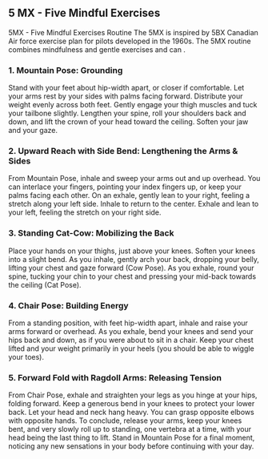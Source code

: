 ## 5 MX - Five Mindful Exercises

5MX - Five Mindful Exercises Routine
The 5MX is inspired by 5BX Canadian Air force exercise plan for pilots developed in the 1960s. The 5MX routine combines mindfulness and gentle exercises and can .

### 1. Mountain Pose: Grounding
Stand with your feet about hip-width apart, or closer if comfortable. Let your arms rest by your sides with palms facing forward. Distribute your weight evenly across both feet. Gently engage your thigh muscles and tuck your tailbone slightly. Lengthen your spine, roll your shoulders back and down, and lift the crown of your head toward the ceiling. Soften your jaw and your gaze.

### 2. Upward Reach with Side Bend: Lengthening the Arms & Sides
From Mountain Pose, inhale and sweep your arms out and up overhead. You can interlace your fingers, pointing your index fingers up, or keep your palms facing each other. On an exhale, gently lean to your right, feeling a stretch along your left side. Inhale to return to the center. Exhale and lean to your left, feeling the stretch on your right side.

### 3. Standing Cat-Cow: Mobilizing the Back
Place your hands on your thighs, just above your knees. Soften your knees into a slight bend. As you inhale, gently arch your back, dropping your belly, lifting your chest and gaze forward (Cow Pose). As you exhale, round your spine, tucking your chin to your chest and pressing your mid-back towards the ceiling (Cat Pose).

### 4. Chair Pose: Building Energy
From a standing position, with feet hip-width apart, inhale and raise your arms forward or overhead. As you exhale, bend your knees and send your hips back and down, as if you were about to sit in a chair. Keep your chest lifted and your weight primarily in your heels (you should be able to wiggle your toes).

### 5. Forward Fold with Ragdoll Arms: Releasing Tension
From Chair Pose, exhale and straighten your legs as you hinge at your hips, folding forward. Keep a generous bend in your knees to protect your lower back. Let your head and neck hang heavy. You can grasp opposite elbows with opposite hands.
To conclude, release your arms, keep your knees bent, and very slowly roll up to standing, one vertebra at a time, with your head being the last thing to lift. Stand in Mountain Pose for a final moment, noticing any new sensations in your body before continuing with your day.
